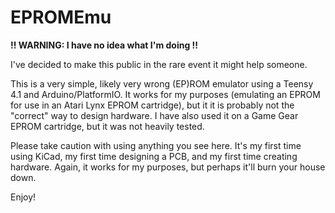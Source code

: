 # EPROMEmu

**!! WARNING: I have no idea what I'm doing !!**

I've decided to make this public in the rare event it might help someone.

This is a very simple, likely very wrong (EP)ROM emulator using a Teensy 4.1 and Arduino/PlatformIO.  It works for my purposes (emulating an EPROM for
use in an Atari Lynx EPROM cartridge), but it it is probably not the "correct" way to design hardware.  I have also used it on a Game Gear EPROM cartridge,
but it was not heavily tested.

Please take caution with using anything you see here.  It's my first time using KiCad, my first time designing a PCB, and my first time creating hardware.  Again,
it works for my purposes, but perhaps it'll burn your house down.

Enjoy!
